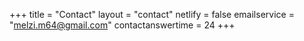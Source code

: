 +++
title = "Contact"
layout = "contact"
netlify = false
emailservice = "melzi.m64@gmail.com"
contactanswertime = 24
+++

